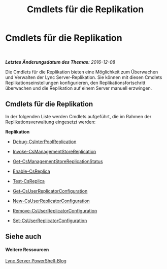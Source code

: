 ﻿---
title: Cmdlets für die Replikation
TOCTitle: Cmdlets für die Replikation
ms:assetid: e0c49601-d2a3-45a1-b05c-26c7ff820708
ms:mtpsurl: https://technet.microsoft.com/de-de/library/Gg415677(v=OCS.15)
ms:contentKeyID: 49295670
ms.date: 12/10/2016
mtps_version: v=OCS.15
ms.translationtype: HT
---

# Cmdlets für die Replikation

 

_**Letztes Änderungsdatum des Themas:** 2016-12-08_

Die Cmdlets für die Replikation bieten eine Möglichkeit zum Überwachen und Verwalten der Lync Server-Replikation. Sie können mit diesen Cmdlets Replikationseinstellungen konfigurieren, den Replikationsfortschritt überwachen und die Replikation auf einem Server manuell erzwingen.

## Cmdlets für die Replikation

In der folgenden Liste werden Cmdlets aufgeführt, die im Rahmen der Replikationsverwaltung eingesetzt werden:

**Replikation**

  -   
    [Debug-CsInterPoolReplication](debug-csinterpoolreplication.md)

  -   
    [Invoke-CsManagementStoreReplication](invoke-csmanagementstorereplication.md)

  -   
    [Get-CsManagementStoreReplicationStatus](get-csmanagementstorereplicationstatus.md)

  -   
    [Enable-CsReplica](enable-csreplica.md)

  -   
    [Test-CsReplica](test-csreplica.md)

  -   
    [Get-CsUserReplicatorConfiguration](get-csuserreplicatorconfiguration.md)

  -   
    [New-CsUserReplicatorConfiguration](new-csuserreplicatorconfiguration.md)

  -   
    [Remove-CsUserReplicatorConfiguration](remove-csuserreplicatorconfiguration.md)

  -   
    [Set-CsUserReplicatorConfiguration](set-csuserreplicatorconfiguration.md)

## Siehe auch

#### Weitere Ressourcen

[Lync Server PowerShell-Blog](http://go.microsoft.com/fwlink/?linkid=203150%26clcid=0x407)

